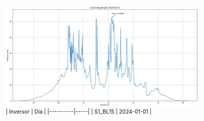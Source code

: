 ![My Image](01_01_2024-S1_BL15.png)
| Inversor | Dia |
|----------|-----|
| S1_BL15       | 2024-01-01  |